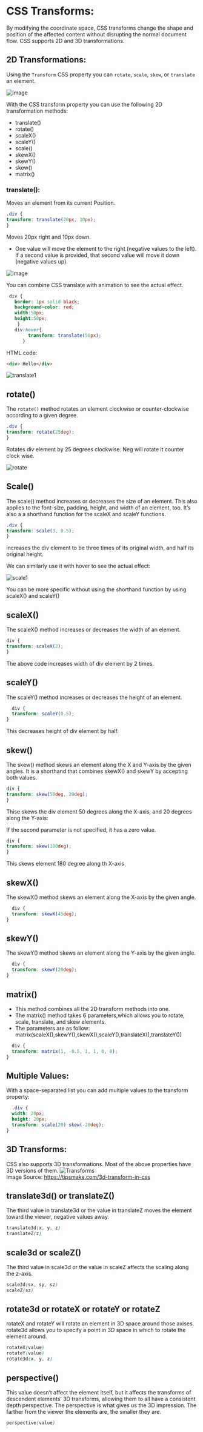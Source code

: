   
# CSS Transforms:<br>
By modifying the coordinate space, CSS transforms change the shape and position of the affected content without disrupting the normal document flow.
CSS supports 2D and 3D transformations.

## 2D Transformations: <br>
Using the `Transform` CSS property you can `rotate`, `scale`, `skew`, or `translate` an element. 
  
  ![image](https://user-images.githubusercontent.com/70155541/134528299-953f7944-54c2-47e2-9cdf-b8da5807d840.png)

  
With the CSS transform property you can use the following 2D transformation methods:

* translate()
* rotate()
* scaleX()
* scaleY()
* scale()
* skewX()
* skewY()
* skew()
* matrix()

### translate():<br>
  Moves an element from its current Position.
  
  ```css
  .div {
  transform: translate(20px, 10px);
}
```
  
  Moves 20px right and 10px down.
  * One value will move the element to the right (negative values to the left). If a second value is provided, that second value will move it down (negative values up).

  ![image](https://user-images.githubusercontent.com/70155541/134403974-972ffd09-d771-49a1-b4b5-aa48b1214850.png)

  You can combine CSS translate with animation to see the actual effect.
  
 ```css
  div {
    border: 1px solid black;
    background-color: red;
    width:50px;
    height:50px;
     }
    div:hover{
         transform: translate(50px);
       }
```

  
HTML code:
  ```html
  <div> Hello</div>
  
  ```
  
  ![translate1](https://user-images.githubusercontent.com/70155541/134408004-9fef5794-8dfa-43d5-b020-7f25d941dcda.gif)

  ## rotate()
  
  The `rotate()` method rotates an element clockwise or counter-clockwise according to a given degree.
  
  ```css
  .div {
  transform: rotate(25deg);
}
  ```
Rotates div element by 25 degrees clockwise. Neg will rotate it counter clock wise.
  
  ![rotate](https://user-images.githubusercontent.com/70155541/134408716-ff72d1d0-889f-4804-91fd-357ee2c5f125.png)

  
  ## Scale()
  
  The scale() method increases or decreases the size of an element. This also applies to the font-size, padding, height, and width of an element, too. It’s also a a shorthand function for the scaleX and scaleY functions.
  
  ```css
  .div {
  transform: scale(3, 0.5);
}
  ```
 increases the div element to be three times of its original width, and half its original height.
  
  We can similarly use it with hover to see the actual effect:
  
  ![scale1](https://user-images.githubusercontent.com/70155541/134409913-f3178199-f16c-4a1e-858e-d56eaec58a38.gif)

  You can be more specific without using the shorthand function by using scaleX() and scaleY()
  
  ## scaleX()
  The scaleX() method increases or decreases the width of an element.
  
  ```css
  div {
  transform: scaleX(2);
}
  ```
The above code increases width of div element by 2 times.

  ## scaleY()
  The scaleY() method increases or decreases the height of an element.

```css
  div {
  transform: scaleY(0.5);
}
  ```
  This decreases height of div element by half.
  
  ## skew()
  The skew() method skews an element along the X and Y-axis by the given angles. It is a shorthand that combines skewX() and skewY by accepting both values.
  
  ```css
  div {
  transform: skew(50deg, 20deg);
}
  ```
Thise skews the div element 50 degrees along the X-axis, and 20 degrees along the Y-axis:

If the second parameter is not specified, it has a zero value.
  
  ```css
  div {
  transform: skew(180deg);
}
```
  This skews element 180 degree along th X-axis
 
  ## skewX()
  The skewX() method skews an element along the X-axis by the given angle.

```css
  div {
  transform: skewX(45deg);
}
  ```

## skewY()
  The skewY() method skews an element along the Y-axis by the given angle.

```css
  div {
  transform: skewY(20deg);
}
  ```
  
  ## matrix()
  
  * This method combines all the 2D transform methods into one.
  * The matrix() method takes 6 parameters,which allows you to rotate, scale, translate, and skew elements.
  * The parameters are as follow: matrix(scaleX(),skewY(),skewX(),scaleY(),translateX(),translateY())

```css
  div {
  transform: matrix(1, -0.5, 1, 1, 0, 0);
}
  ```
  
  ## Multiple Values:
  With a space-separated list you can add multiple values to the transform property:

```css
  .div {
  width: 20px;
  height: 20px; 
  transform: scale(20) skew(-20deg);
}
  ```
  
  ## 3D Transforms:
  CSS also supports 3D transformations. Most of the above properties have 3D versions of them.
     ![Transforms](https://user-images.githubusercontent.com/70155541/134402288-3747cba1-de77-41b2-962d-9b7eb24a9d42.png)<br>
 Image Source: https://tipsmake.com/3d-transform-in-css <br>

  ## translate3d() or translateZ()
The third value in translate3d or the value in translateZ moves the element toward the viewer, negative values away.
  ```css
  translate3d(x, y, z)
  translateZ(z)
  ```
  
  ## scale3d or scaleZ()
  The third value in scale3d or the value in scaleZ affects the scaling along the z-axis.
  
  ```css
  scale3d(sx, sy, sz)
  scaleZ(sz)
  ```
  
  ## rotate3d or rotateX or rotateY or rotateZ
rotateX and rotateY will rotate an element in 3D space around those axises. rotate3d allows you to specify a point in 3D space in which to rotate the element around.
  
  ```css
  rotateX(value)
  rotateY(value)
  rotate3d(x, y, z)
  ```
  
  ## perspective()
  This value doesn’t affect the element itself, but it affects the transforms of descendent elements’ 3D transforms, allowing them to all have a consistent depth perspective.
  The perspective is what gives us the 3D impression. The farther from the viewer the elements are, the smaller they are.
  
  ```css
  perspective(value)
```
  

  
  

